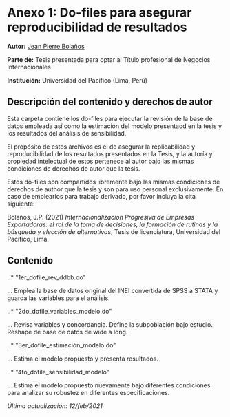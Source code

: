 # Anexo 1: Do-files para asegurar reproducibilidad de resultados

**Autor:** [Jean Pierre Bolaños](www.linkedin.com/in/jeanpierrebolanoshurtado) 

**Parte de:** Tesis presentada para optar al Título profesional de Negocios Internacionales

**Institución:** Universidad del Pacífico (Lima, Perú)


## Descripción del contenido y derechos de autor

Esta carpeta contiene los do-files para ejecutar la revisión de la base de datos empleada así como la estimación del modelo presentaod en la tesis y los resultados del análisis de sensibilidad.

El propósito de estos archivos es el de asegurar la replicabilidad y reproducibilidad de los resultados presentados en la Tesis, y la autoría y propiedad intelectual de estos pertenece al autor bajo las mismas condiciones de derechos de autor que la tesis.

Estos do-files son compartidos libremente bajo las mismas condiciones de derechos de author que la tesis y son para uso personal exclusivamente. En caso de emplearlos para trabajo derivado, por favor incluya la cita siguiente:

Bolaños, J.P. (2021) *Internacionalización Progresiva de Empresas Exportadoras: el rol de la toma de decisiones, la formación de rutinas y la búsqueda y elección de alternativas*, Tesis de licenciatura, Universidad del Pacífico, Lima.


## Contenido

..* "1er_dofile_rev_ddbb.do"

... Emplea la base de datos original del INEI convertida de SPSS a STATA y guarda las variables para el análisis.

..* "2do_dofile_variables_modelo.do"

... Revisa variables y concordancia. Define la subpoblación bajo estudio. Reshape de base de datos de wide a long.

..* "3er_dofile_estimación_modelo.do"

... Estima el modelo propuesto y presenta resultados.

..* "4to_dofile_sensibilidad_modelo"

... Estima el modelo propuesto nuevamente bajo diferentes condiciones para analizar su robustez en diferentes especificaciones.

*Última actualización: 12/feb/2021*
